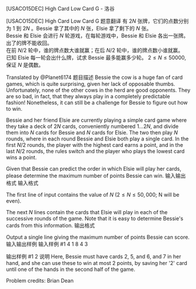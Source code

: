 



[USACO15DEC] High Card Low Card G - 洛谷














[USACO15DEC] High Card Low Card G
题意翻译
有  $2N$  张牌，它们的点数分别为  $1$  到  $2N$ 。Bessie 拿了其中的  $N$  张，Elsie 拿了剩下的  $N$  张。  
Bessie 和 Elsie 会进行  $N$  轮游戏，在每轮游戏中，Bessie 和 Elsie 各出一张牌。出了的牌不能收回。  
在前  $N/2$  轮中，谁的牌点数大谁就赢；在后  $N/2$  轮中，谁的牌点数小谁就赢。  
已知 Elsie 每一轮会出什么牌，试求 Bessie 最多能赢多少轮。
 $2≤N≤50000,$  保证  $N$  是偶数。

Translated by @Planet6174 
题目描述
Bessie the cow is a huge fan of card games, which is quite surprising, given her lack of opposable thumbs. Unfortunately, none of the other cows in the herd are good opponents. They are so bad, in fact, that they always play in a completely predictable fashion! Nonetheless, it can still be a challenge for Bessie to figure out how to win.

Bessie and her friend Elsie are currently playing a simple card game where they take a deck of $2N$ cards, conveniently numbered $1…2N$, and divide them into $N$ cards for Bessie and $N$ cards for Elsie. The two then play $N$ rounds, where in each round Bessie and Elsie both play a single card. In the first $N/2$ rounds, the player with the highest card earns a point, and in the last $N/2$ rounds, the rules switch and the player who plays the lowest card wins a point.

Given that Bessie can predict the order in which Elsie will play her cards, please determine the maximum number of points Bessie can win. 
输入输出格式
输入格式

The first line of input contains the value of $N$ ($2 ≤ N ≤ 50,000$; N will be even).

The next $N$ lines contain the cards that Elsie will play in each of the successive rounds of the game. Note that it is easy to determine Bessie's cards from this information. 
输出格式

 Output a single line giving the maximum number of points Bessie can score. 
输入输出样例
输入样例 #1
4
1
8
4
3

输出样例 #1
2
说明
Here, Bessie must have cards 2, 5, and 6, and 7 in her hand, and she can use these to win at most 2 points, by saving her '2' card until one of the hands in the second half of the game.

Problem credits: Brian Dean 






